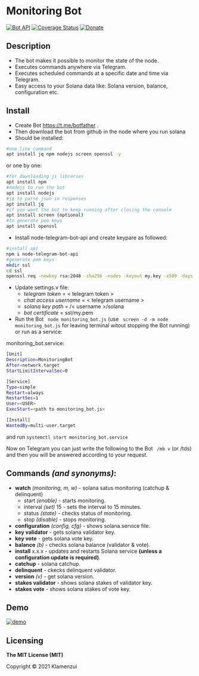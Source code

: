 # Monitoring Bot

[![Bot API](https://img.shields.io/badge/Bot%20API-v.5.0-00aced.svg?style=flat-square&logo=telegram)](https://core.telegram.org/bots/api)
[![Coverage Status](https://img.shields.io/codecov/c/github/yagop/node-telegram-bot-api?style=flat-square&logo=codecov)](https://codecov.io/gh/yagop/node-telegram-bot-api)
[![Donate](https://img.shields.io/badge/Donate-PayPal-green.svg)](https://www.paypal.com/donate?hosted_button_id=C5U24TX9EN332)
  
## Description

- The bot makes it possible to monitor the state of the node.
- Executes commands anywhere via Telegram.
- Executes scheduled commands at a specific date and time via Telegram.
- Easy access to your Solana data like: Solana version, balance, configuration etc.

## Install
- Create Bot https://t.me/botfather .
- Then download the bot from github in the node where you run solana
- Should be installed:
```sh
#one line command
apt install jq npm nodejs screen openssl -y
```
or one by one:
```sh
#for downloading js libraries
apt install npm
#nodejs to run the bot
apt install nodejs
#jq to parse json in responses
apt install jq
#if you want the bot to keep running after closing the console
apt install screen (optional)
#to generate pem keys
apt install openssl
```
- Install node-telegram-bot-api and create keypare as followed:
```sh
#install api
npm i node-telegram-bot-api
#generate pem keys
mkdir ssl
cd ssl
openssl req -newkey rsa:2048 -sha256 -nodes -keyout my.key -x509 -days 365 -out my.pem -subj "/C=US/ST=Your City/L=Brooklyn/O=Your Company/<Your IP>:443"
```
- Update settings.v file:
   - *telegram token*  = < telegram token >
   - *chat access username* = < telegram username >
   - *solana key path* = /< username >/solana
   - *bot certificate* = ssl/my.pem
- Run the Bot ``` node monitoring_bot.js``` (use ``` screen -d -m node monitoring_bot.js``` for leaving terminal witout stopping the Bot running) or run as a service:

monitoring_bot.service:
  
```sh
[Unit]
Description=MonitoringBot
After=network.target
StartLimitIntervalSec=0

[Service]
Type=simple
Restart=always
RestartSec=1
User=<USER>
ExecStart=<path to monitoring_bot.js>

[Install]
WantedBy=multi-user.target
``` 
 and run ```systemctl start monitoring_bot.service```
 
 Now on Telegram you can just write the following to the Bot  ``` /mb v``` (or /tds) and then you will be answered according to your request.

## Commands *(and synonyms)*:
- **watch** *(monitoring, m, w)* - solana satus monitoring (catchup & delinquent)
    - start *(enable)*           - starts monitoring.
    - interval *(set)* 15        - sets the interval to 15 minutes.
    - status *(state)*           - checks status of monitoring.
    - stop *(disable)*           - stops monitoring.
- **configuration** *(config, cfg)* - shows solana.service file.
- **key validator**                 - gets solana validator key.
- **key vote**                      - gets solana vote key.
- **balance** *(b)*                 - checks solana balance (validator & vote).
- **install** x.x.x                 - updates and restarts Solana service **(unless a configuration update is required)**.
- **catchup**                       - solana catchup.
- **delinquent**                    - ckecks delinquent validator.
- **version** *(v)*                 - get solana version.
- **stakes validator**              - shows solana stakes of validator key.
- **stakes vote**                   - shows solana stakes of vote key.

## Demo
[![demo](https://github.com/klamenzui/MonitoringBot/blob/main/demo.gif)](https://github.com/klamenzui/MonitoringBot/blob/main/demo.gif)

## Licensing

**The MIT License (MIT)**

Copyright © 2021 Klamenzui
